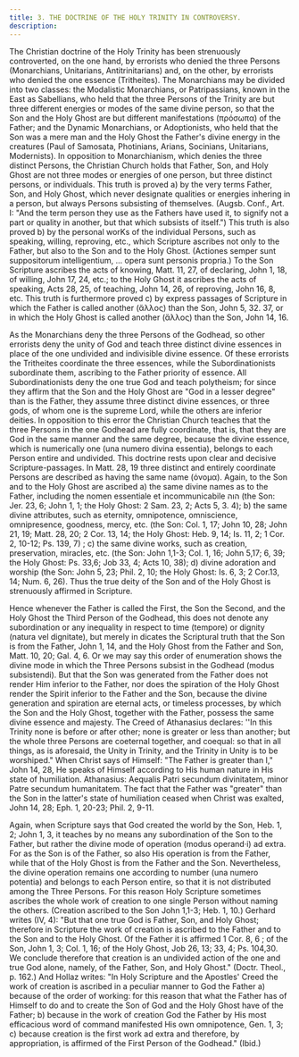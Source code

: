 ```yaml
---
title: 3. THE DOCTRINE OF THE HOLY TRINITY IN CONTROVERSY.
description: 
---
```


The Christian doctrine of the Holy Trinity has been strenuously controverted, on the one hand, by errorists who denied the three Persons (Monarchians, Unitarians, Antitrinitarians) and, on the other, by errorists who denied the one essence (Tritheites). The Monarchians may be divided into two classes: the Modalistic Monarchians, or Patripassians, known in the East as Sabellians, who held that the three Persons of the Trinity are but three different energies or modes of the same divine person, so that the Son and the Holy Ghost are but different manifestations (πρόσωπα) of the Father; and the Dynamic Monarchians, or Adoptionists, who held that the Son was a mere man and the Holy Ghost the Father's divine energy in the creatures (Paul of Samosata, Photinians, Arians, Socinians, Unitarians, Modernists). In opposition to Monarchianism, which denies the three distinct Persons, the Christian Church holds that Father, Son, and Holy Ghost are not three modes or energies of one person, but three distinct persons, or individuals. This truth is proved a) by the very terms Father, Son, and Holy Ghost, which never designate qualities or energies inhering in a person, but always Persons subsisting of themselves. (Augsb. Conf., Art. I: "And the term person they use as the Fathers have used it, to signify not a part or quality in another, but that which subsists of itself.") This truth is also proved b) by the personal worKs of the individual Persons, such as speaking, willing, reproving, etc., which Scripture ascribes not only to the Father, but also to the Son and to the Holy Ghost. (Actiones semper sunt suppositorum intelligentium, ... opera sunt personis propria.) To the Son Scripture ascribes the acts of knowing, Matt. 11, 27, of declaring, John 1, 18, of willing, John 17, 24, etc.; to the Holy Ghost it ascribes the acts of speaking, Acts 28, 25, of teaching, John 14, 26, of reproving, John 16, 8, etc. This truth is furthermore proved c) by express passages of Scripture in which the Father is called another (ἄλλος) than the Son, John 5, 32. 37, or in which the Holy Ghost is called another (ἄλλος) than the Son, John 14, 16.

As the Monarchians deny the three Persons of the Godhead, so other errorists deny the unity of God and teach three distinct divine essences in place of the one undivided and indivisible divine essence. Of these errorists the Tritheites coordinate the three essences, while the Subordinationists subordinate them, ascribing to the Father priority of essence. All Subordinationists deny the one true God and teach polytheism; for since they affirm that the Son and the Holy Ghost are "God in a lesser degree" than is the Father, they assume three distinct divine essences, or three gods, of whom one is the supreme Lord, while the others are inferior deities. In opposition to this error the Christian Church teaches that the three Persons in the one Godhead are fully coordinate, that is, that they are God in the same manner and the same degree, because the divine essence, which is numerically one (una numero divina essentia), belongs to each Person entire and undivided. This doctrine rests upon clear and decisive Scripture-passages. In Matt. 28, 19 three distinct and entirely coordinate Persons are described as having the same name (όνομα). Again, to the Son and to the Holy Ghost are ascribed a) the same divine names as to the Father, including the nomen essentiale et incommunicabile הוה
 (the Son: Jer. 23, 6; John 1, 1; the Holy Ghost: 2 Sam. 23, 2; Acts 5, 3. 4); b) the same divine attributes, such as eternity, omnipotence, omniscience, omnipresence, goodness, mercy, etc. (the Son: Col. 1, 17; John 10, 28; John 21, 19; Matt. 28, 20; 2 Cor. 13, 14; the Holy Ghost: Heb. 9, 14; Is. 11, 2; 1 Cor. 2, 10-12; Ps. 139, 7) ; c) the same divine works, such as creation, preservation, miracles, etc. (the Son: John 1,1-3; Col. 1, 16; John 5,17; 6, 39; the Holy Ghost: Ps. 33,6; Job 33, 4; Acts 10, 38); d) divine adoration and worship (the Son: John 5, 23; Phil. 2, 10; the Holy Ghost: Is. 6, 3; 2 Cor.13, 14; Num. 6, 26). Thus the true deity of the Son and of the Holy Ghost is strenuously affirmed in Scripture.

 Hence whenever the Father is called the First, the Son the Second, and the Holy Ghost the Third Person of the Godhead, this does not denote any subordination or any inequality in respect to time (tempore) or dignity (natura vel dignitate), but merely in dicates the Scriptural truth that the Son is from the Father, John 1, 14, and the Holy Ghost from the Father and Son, Matt. 10, 20; Gal. 4, 6. Or we may say this order of enumeration shows the divine mode in which the Three Persons subsist in the Godhead (modus subsistendi). But that the Son was generated from the Father does not render Him inferior to the Father, nor does the spiration of the Holy Ghost render the Spirit inferior to the Father and the Son, because the divine generation and spiration are eternal acts, or timeless processes, by which the Son and the Holy Ghost, together with the Father, possess the same divine essence and majesty. The Creed of Athanasius declares: ''In this Trinity none is before or after other; none is greater or less than another; but the whole three Persons are coeternal together, and coequal: so that in all things, as is aforesaid, the Unity in Trinity, and the Trinity in Unity is to be worshiped." When Christ says of Himself: "The Father is greater than I," John 14, 28, He speaks of Himself according to His human nature in His state of humiliation. Athanasius: Aequalis Patri secundum divinitatem, minor Patre secundum humanitatem. The fact that the Father was "greater" than the Son in the latter's state of humiliation ceased when Christ was exalted, John 14, 28; Eph. 1, 20-23; Phil. 2, 9-11.

 Again, when Scripture says that God created the world by the Son, Heb. 1, 2; John 1, 3, it teaches by no means any subordination of the Son to the Father, but rather the divine mode of operation (modus operand·i) ad extra. For as the Son is of the Father, so also His operation is from the Father, while that of the Holy Ghost is from the Father and the Son. Nevertheless, the divine operation remains one according to number (una numero potentia) and belongs to each Person entire, so that it is not distributed among the Three Persons. For this reason Holy Scripture sometimes ascribes the whole work of creation to one single Person without naming the others. (Creation ascribed to the Son John 1,1-3; Heb. 1, 10.) Gerhard writes (IV, 4): "But that one true God is Father, Son, and Holy Ghost; therefore in Scripture the work of creation is ascribed to the Father and to the Son and to the Holy Ghost. Of the Father it is affirmed 1 Cor. 8, 6 ; of the Son, John 1, 3; Col. 1, 16; of the Holy Ghost, Job 26, 13; 33, 4; Ps. 104,30. We conclude therefore that creation is an undivided action of the one and true God alone, namely, of the Father, Son, and Holy Ghost." (Doctr. Theol., p. 162.) And Hollaz writes: "In Holy Scripture and the Apostles' Creed the work of creation is ascribed in a peculiar manner to God the Father a) because of the order of working: for this reason that what the Father has of Himself to do and to create the Son of God and the Holy Ghost have of the Father; b) because in the work of creation God the Father by His most efficacious word of command manifested His own omnipotence, Gen. 1, 3; c) because creation is the first work ad extra and therefore, by appropriation, is affirmed of the First Person of the Godhead." (Ibid.)

 